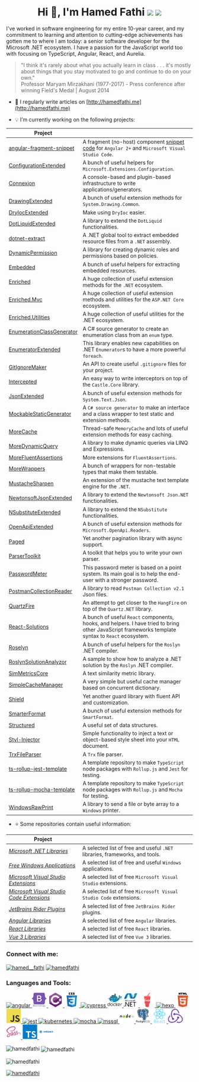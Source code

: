 
<h1 align="center">Hi 👋, I'm Hamed Fathi <img src="https://user-images.githubusercontent.com/8418700/141686676-8860d341-96c7-4992-939e-022be388bdd5.png">
<img src="https://user-images.githubusercontent.com/8418700/141686822-5ba4a272-3f88-43ed-98f5-cfeb8068f09e.png"></h1>


<p align="left">I've worked in software engineering for my entire 10-year career, and my commitment to learning and attention to cutting-edge achievements has gotten me to where I am today: a senior software developer for the Microsoft .NET ecosystem. I have a passion for the JavaScript world too with focusing on TypeScript, Angular, React, and Aurelia.</p>

> "I think it's rarely about what you actually learn in class . . . it's mostly about things that you stay motivated to go and continue to do on your own."<br/>Professor Maryam Mirzakhani (1977-2017) - Press conference after winning Field's Medal | August 2014

* 📝 I regularly write articles on [http://hamedfathi.me](http://hamedfathi.me)

* 💡 I’m currently working on the following projects: 

|Project||
|---|---|
|[angular-fragment-snippet](https://github.com/HamedFathi/angular-fragment-vscode-snippet)|A fragment (no-host) component [snippet code](https://marketplace.visualstudio.com/items?itemName=hamedfathi.angular-fragment) for `Angular 2+` and `Microsoft Visual Studio Code`.|
|[ConfigurationExtended](https://github.com/HamedFathi/ConfigurationExtended)|A bunch of useful helpers for `Microsoft.Extensions.Configuration`.|
|[Connexion](https://github.com/HamedFathi/Connexion)|A console-based and plugin-based infrastructure to write applications/generators.|
|[DrawingExtended](https://github.com/HamedFathi/DrawingExtended)|A bunch of useful extension methods for `System.Drawing.Common`.|
|[DryIocExtended](https://github.com/HamedFathi/DryIocExtended)|Make using `DryIoc` easier.|
|[DotLiquidExtended](https://github.com/HamedFathi/DotLiquidExtended)|A library to extend the `DotLiquid` functionalities.|
|[dotnet-extract](https://github.com/HamedFathi/dotnet-extract)|A .NET global tool to extract embedded resource files from a `.NET` assembly.|
|[DynamicPermission](https://github.com/HamedFathi/DynamicPermission)|A library for creating dynamic roles and permissions based on policies.|
|[Embedded](https://github.com/HamedFathi/Embedded)|A bunch of useful helpers for extracting embedded resources.|
|[Enriched](https://github.com/HamedFathi/Enriched)|A huge collection of useful extension methods for the `.NET` ecosystem.|
|[Enriched.Mvc](https://github.com/HamedFathi/Enriched.Mvc)|A huge collection of useful extension methods and utilities for the `ASP.NET Core` ecosystem.|
|[Enriched.Utilities](https://github.com/HamedFathi/Enriched.Utilities)|A huge collection of useful utilities for the .NET ecosystem.|
|[EnumerationClassGenerator](https://github.com/HamedFathi/EnumerationClassGenerator)|A C# source generator to create an enumeration class from an `enum` type.|
|[EnumeratorExtended](https://github.com/HamedFathi/EnumeratorExtended)|This library enables new capabilities on .NET `Enumerator`s to have a more powerful `foreach`.|
|[GitIgnoreMaker](https://github.com/HamedFathi/GitIgnoreMaker)|An API to create useful `.gitignore` files for your project.|
|[Intercepted](https://github.com/HamedFathi/Intercepted)|An easy way to write interceptors on top of the `Castle.Core` library.|
|[JsonExtended](https://github.com/HamedFathi/JsonExtended)|A bunch of useful extension methods for `System.Text.Json`.|
|[MockableStaticGenerator](https://github.com/HamedFathi/MockableStaticGenerator)|A `C# source generator` to make an interface and a class wrapper to test static and extension methods.|
|[MoreCache](https://github.com/HamedFathi/MoreCache)|Thread-safe `MemoryCache` and lots of useful extension methods for easy caching.|
|[MoreDynamicQuery](https://github.com/HamedFathi/MoreDynamicQuery)|A library to make dynamic queries via LINQ and Expressions.|
|[MoreFluentAssertions](https://github.com/HamedFathi/MoreFluentAssertions)|More extensions for `FluentAssertions`.|
|[MoreWrappers](https://github.com/HamedFathi/MoreWrappers)|A bunch of wrappers for non-testable types that make them testable.|
|[MustacheSharpen](https://github.com/HamedFathi/MustacheSharpen)|An extension of the mustache text template engine for the `.NET`.|
|[NewtonsoftJsonExtended](https://github.com/HamedFathi/NewtonsoftJsonExtended)|A library to extend the `Newtonsoft Json.NET` functionalities.|
|[NSubstituteExtended](https://github.com/HamedFathi/NSubstituteExtended)|A library to extend the `NSubstitute` functionalities.|
|[OpenApiExtended](https://github.com/HamedFathi/OpenApiExtended)|A bunch of useful extension methods for `Microsoft.OpenApi.Readers`.|
|[Paged](https://github.com/HamedFathi/Paged)|Yet another pagination library with async support.|
|[ParserToolkit](https://github.com/HamedFathi/ParserToolkit)|A toolkit that helps you to write your own parser.|
|[PasswordMeter](https://github.com/HamedFathi/PasswordMeter)|This password meter is based on a point system. Its main goal is to help the end-user with a stronger password.|
|[PostmanCollectionReader](https://github.com/HamedFathi/PostmanCollectionReader)|A library to read `Postman Collection v2.1` Json files.|
|[QuartzFire](https://github.com/HamedFathi/QuartzFire)|An attempt to get closer to the `HangFire` on top of the `Quartz.NET` library.|
|[React-Solutions](https://github.com/HamedFathi/React-Solutions)|A bunch of useful `React` components, hooks, and helpers. I have tried to bring other JavaScript frameworks template syntax to `React` ecosystem.|
|[Roselyn](https://github.com/HamedFathi/Roselyn)|A bunch of useful helpers for the `Roslyn` .NET compiler.|
|[RoslynSolutionAnalyzor](https://github.com/HamedFathi/RoslynSolutionAnalyzor)|A sample to show how to analyze a .NET solution by the `Roslyn` .NET compiler.|
|[SimMetricsCore](https://github.com/HamedFathi/SimMetricsCore)|A text similarity metric library.|
|[SimpleCacheManager](https://github.com/HamedFathi/SimpleCacheManager)|A very simple but useful cache manager based on concurrent dictionary.|
|[Shield](https://github.com/HamedFathi/Shield)|Yet another guard library with fluent API and customization.|
|[SmarterFormat](https://github.com/HamedFathi/SmarterFormat)|A bunch of useful extension methods for `SmartFormat`.|
|[Structured](https://github.com/HamedFathi/Structured)|A useful set of data structures.|
|[Styl-Injector](https://github.com/HamedFathi/Styl-Injector)|Simple functionality to inject a text or object-based style sheet into your `HTML` document.|
|[TrxFileParser](https://github.com/HamedFathi/TrxFileParser)|A `Trx` file parser.|
|[ts-rollup-jest-template](https://github.com/HamedFathi/ts-rollup-jest-template)|A template repository to make `TypeScript` node packages with `Rollup.js` and `Jest` for testing.|
|[ts-rollup-mocha-template](https://github.com/HamedFathi/ts-rollup-mocha-template)|A template repository to make `TypeScript` node packages with `Rollup.js` and `Mocha` for testing.|
|[WindowsRawPrint](https://github.com/HamedFathi/WindowsRawPrint)|A library to send a file or byte array to a `Windows` printer.|

* ⭐ Some repositories contain useful information:

|Project||
|---|---|
|[_Microsoft .NET Libraries_](https://github.com/HamedFathi/dotnet-libraries)|A selected list of free and useful `.NET` libraries, frameworks, and tools.|
|[_Free Windows Applications_](https://github.com/HamedFathi/FreeWindowsApplications)|A selected list of free and useful `Windows` applications.|
|[_Microsoft Visual Studio Extensions_](https://github.com/HamedFathi/VisualStudioExtensions)|A selected list of free `Microsoft Visual Studio` extensions.|
|[_Microsoft Visual Studio Code Extensions_](https://github.com/HamedFathi/VisualStudioCodeExtensions)|A selected list of free `Microsoft Visual Studio Code` extensions.|
|[_JetBrains Rider Plugins_](https://github.com/HamedFathi/JetBrainsRiderPlugins)|A selected list of free `JetBrains Rider` plugins.|
|[_Angular Libraries_](https://github.com/HamedFathi/AngularLibraries)|A selected list of free `Angular` libraries.|
|[_React Libraries_](https://github.com/HamedFathi/ReactLibraries)|A selected list of free `React` libraries.|
|[_Vue 3 Libraries_](https://github.com/HamedFathi/VueLibraries)|A selected list of free `Vue 3` libraries.|

<h3 align="left">Connect with me:</h3>
<p align="left">
<a href="https://twitter.com/hamed__fathi" target="blank"><img align="center" src="https://raw.githubusercontent.com/rahuldkjain/github-profile-readme-generator/master/src/images/icons/Social/twitter.svg" alt="hamed__fathi" height="30" width="40" /></a>
<a href="https://linkedin.com/in/hamedfathi" target="blank"><img align="center" src="https://raw.githubusercontent.com/rahuldkjain/github-profile-readme-generator/master/src/images/icons/Social/linked-in-alt.svg" alt="hamedfathi" height="30" width="40" /></a>
</p>

<h3 align="left">Languages and Tools:</h3>
<p align="left"> <a href="https://angular.io" target="_blank"> <img src="https://angular.io/assets/images/logos/angular/angular.svg" alt="angular" width="40" height="40"/> </a> <a href="https://getbootstrap.com" target="_blank"> <img src="https://raw.githubusercontent.com/devicons/devicon/master/icons/bootstrap/bootstrap-plain-wordmark.svg" alt="bootstrap" width="40" height="40"/> </a> <a href="https://www.w3schools.com/cs/" target="_blank"> <img src="https://raw.githubusercontent.com/devicons/devicon/master/icons/csharp/csharp-original.svg" alt="csharp" width="40" height="40"/> </a> <a href="https://www.w3schools.com/css/" target="_blank"> <img src="https://raw.githubusercontent.com/devicons/devicon/master/icons/css3/css3-original-wordmark.svg" alt="css3" width="40" height="40"/> </a> <a href="https://www.cypress.io" target="_blank"> <img src="https://raw.githubusercontent.com/simple-icons/simple-icons/6e46ec1fc23b60c8fd0d2f2ff46db82e16dbd75f/icons/cypress.svg" alt="cypress" width="40" height="40"/> </a> <a href="https://www.docker.com/" target="_blank"> <img src="https://raw.githubusercontent.com/devicons/devicon/master/icons/docker/docker-original-wordmark.svg" alt="docker" width="40" height="40"/> </a> <a href="https://dotnet.microsoft.com/" target="_blank"> <img src="https://raw.githubusercontent.com/devicons/devicon/master/icons/dot-net/dot-net-original-wordmark.svg" alt="dotnet" width="40" height="40"/> </a> <a href="https://gulpjs.com" target="_blank"> <img src="https://raw.githubusercontent.com/devicons/devicon/master/icons/gulp/gulp-plain.svg" alt="gulp" width="40" height="40"/> </a> <a href="hexo.io/" target="_blank"> <img src="https://www.vectorlogo.zone/logos/hexoio/hexoio-icon.svg" alt="hexo" width="40" height="40"/> </a> <a href="https://www.w3.org/html/" target="_blank"> <img src="https://raw.githubusercontent.com/devicons/devicon/master/icons/html5/html5-original-wordmark.svg" alt="html5" width="40" height="40"/> </a> <a href="https://developer.mozilla.org/en-US/docs/Web/JavaScript" target="_blank"> <img src="https://raw.githubusercontent.com/devicons/devicon/master/icons/javascript/javascript-original.svg" alt="javascript" width="40" height="40"/> </a> <a href="https://jestjs.io" target="_blank"> <img src="https://www.vectorlogo.zone/logos/jestjsio/jestjsio-icon.svg" alt="jest" width="40" height="40"/> </a> <a href="https://kubernetes.io" target="_blank"> <img src="https://www.vectorlogo.zone/logos/kubernetes/kubernetes-icon.svg" alt="kubernetes" width="40" height="40"/> </a> <a href="https://mochajs.org" target="_blank"> <img src="https://www.vectorlogo.zone/logos/mochajs/mochajs-icon.svg" alt="mocha" width="40" height="40"/> </a> <a href="https://www.microsoft.com/en-us/sql-server" target="_blank"> <img src="https://www.svgrepo.com/show/303229/microsoft-sql-server-logo.svg" alt="mssql" width="40" height="40"/> </a> <a href="https://nodejs.org" target="_blank"> <img src="https://raw.githubusercontent.com/devicons/devicon/master/icons/nodejs/nodejs-original-wordmark.svg" alt="nodejs" width="40" height="40"/> </a> <a href="https://www.postgresql.org" target="_blank"> <img src="https://raw.githubusercontent.com/devicons/devicon/master/icons/postgresql/postgresql-original-wordmark.svg" alt="postgresql" width="40" height="40"/> </a> <a href="https://reactjs.org/" target="_blank"> <img src="https://raw.githubusercontent.com/devicons/devicon/master/icons/react/react-original-wordmark.svg" alt="react" width="40" height="40"/> </a> <a href="https://redux.js.org" target="_blank"> <img src="https://raw.githubusercontent.com/devicons/devicon/master/icons/redux/redux-original.svg" alt="redux" width="40" height="40"/> </a> <a href="https://sass-lang.com" target="_blank"> <img src="https://raw.githubusercontent.com/devicons/devicon/master/icons/sass/sass-original.svg" alt="sass" width="40" height="40"/> </a> <a href="https://www.typescriptlang.org/" target="_blank"> <img src="https://raw.githubusercontent.com/devicons/devicon/master/icons/typescript/typescript-original.svg" alt="typescript" width="40" height="40"/> </a> <a href="https://webpack.js.org" target="_blank"> <img src="https://raw.githubusercontent.com/devicons/devicon/d00d0969292a6569d45b06d3f350f463a0107b0d/icons/webpack/webpack-original-wordmark.svg" alt="webpack" width="40" height="40"/> </a> </p>

<p><img align="left" src="https://github-readme-stats.vercel.app/api/top-langs?username=hamedfathi&show_icons=true&locale=en&layout=compact" alt="hamedfathi" /></p>

<p>&nbsp;<img align="center" src="https://github-readme-stats.vercel.app/api?username=hamedfathi&show_icons=true&locale=en" alt="hamedfathi" /></p>

<p><img align="center" src="https://github-readme-streak-stats.herokuapp.com/?user=hamedfathi&" alt="hamedfathi" /></p>

<p align="left"> <a href="https://github.com/ryo-ma/github-profile-trophy"><img src="https://github-profile-trophy.vercel.app/?username=hamedfathi" alt="hamedfathi" /></a> </p>
